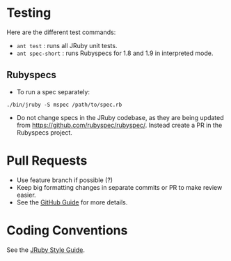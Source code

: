 
# Testing

Here are the different test commands:

* `ant test` : runs all JRuby unit tests.
* `ant spec-short` : runs Rubyspecs for 1.8 and 1.9 in interpreted mode.

## Rubyspecs

* To run a spec separately:

```
./bin/jruby -S mspec /path/to/spec.rb
```
* Do not change specs in the JRuby codebase, as they are being updated from https://github.com/rubyspec/rubyspec/.  Instead create a PR in the Rubyspecs project.

# Pull Requests

* Use feature branch if possible (?)
* Keep big formatting changes in separate commits or PR to make review easier.
* See the [GitHub Guide](https://help.github.com/articles/using-pull-requests) for more details.

# Coding Conventions 

See the [JRuby Style Guide](https://github.com/jruby/jruby/wiki/JRubyStyleGuide).